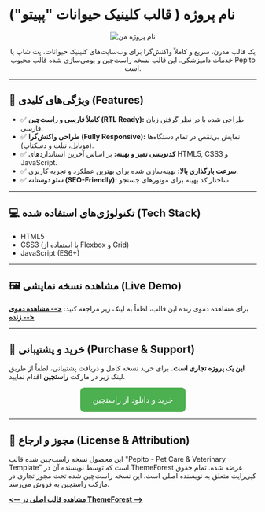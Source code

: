 # نام پروژه ( قالب کلینیک حیوانات "پپیتو")

<p align="center">
  <img src="[لینک مستقیم به یک اسکرین‌شات جذاب از پروژه]" alt="نام پروژه من">
</p>

<p align="center">
  یک قالب مدرن، سریع و کاملاً واکنش‌گرا برای وب‌سایت‌های کلینیک حیوانات، پت شاپ یا خدمات دامپزشکی. این قالب نسخه راست‌چین و بومی‌سازی شده قالب محبوب Pepito است.
</p>

---

## 🚀 ویژگی‌های کلیدی (Features)

- ✅ **کاملاً فارسی و راست‌چین (RTL Ready):** طراحی شده با در نظر گرفتن زبان فارسی.
- ✅ **طراحی واکنش‌گرا (Fully Responsive):** نمایش بی‌نقص در تمام دستگاه‌ها (موبایل، تبلت و دسکتاپ).
- ✅ **کدنویسی تمیز و بهینه:** بر اساس آخرین استانداردهای HTML5, CSS3 و JavaScript.
- ✅ **سرعت بارگذاری بالا:** بهینه‌سازی شده برای بهترین عملکرد و تجربه کاربری.
- ✅ **سئو دوستانه (SEO-Friendly):** ساختار کد بهینه برای موتورهای جستجو.

---

## 💻 تکنولوژی‌های استفاده شده (Tech Stack)

- HTML5
- CSS3 (با استفاده از Flexbox و Grid)
- JavaScript (ES6+)

---

## 🖼️ مشاهده نسخه نمایشی (Live Demo)

برای مشاهده دموی زنده این قالب، لطفاً به لینک زیر مراجعه کنید:
**[<-- مشاهده دموی زنده -->](https://pakdashtshop.ir)**

---

## 🛒 خرید و پشتیبانی (Purchase & Support)

**این یک پروژه تجاری است.** برای خرید نسخه کامل و دریافت پشتیبانی، لطفاً از طریق لینک زیر در مارکت **راستچین** اقدام نمایید.

<p align="center">
  <a href="[" style="background-color: #4CAF50; color: white; padding: 15px 25px; text-align: center; text-decoration: none; display: inline-block; font-size: 16px; border-radius: 8px;">
    خرید و دانلود از راستچین
  </a>
</p>

---

## 📄 مجوز و ارجاع (License & Attribution)

این محصول نسخه راست‌چین شده قالب "Pepito - Pet Care & Veterinary Template" است که توسط نویسنده آن در ThemeForest عرضه شده. تمام حقوق کپی‌رایت متعلق به نویسنده اصلی است. این نسخه راست‌چین شده تحت مجوز تجاری در مارکت راستچین به فروش می‌رسد.

**[<-- مشاهده قالب اصلی در ThemeForest -->](https://themeforest.net/item/pepito-pet-care-veterinary-template/56370391)**

